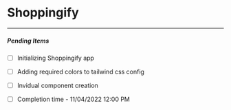 # Shoppingify
   ***
   ##### Pending Items
   - [ ] Initializing Shoppingify app 
   - [ ] Adding required colors to tailwind css config
   - [ ] Invidual component creation
   - [ ] Completion time - 11/04/2022 12:00 PM 

   
 
